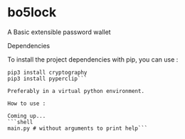 # bo5lock
A Basic extensible password wallet

Dependencies

To install the project dependencies with pip, you can use : 

```shell
pip3 install cryptography
pip3 install pyperclip```

Preferably in a virtual python environment.

How to use :

Coming up...
```shell
main.py # without arguments to print help```

